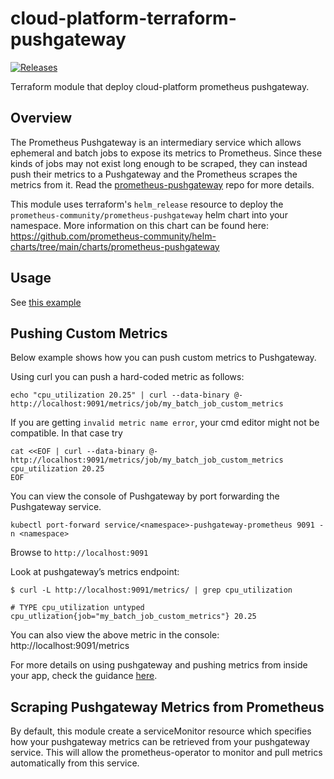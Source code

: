 # cloud-platform-terraform-pushgateway

[![Releases](https://img.shields.io/github/release/ministryofjustice/cloud-platform-terraform-pushgateway/all.svg?style=flat-square)](https://github.com/ministryofjustice/cloud-platform-terraform-pushgateway/releases)

Terraform module that deploy cloud-platform prometheus pushgateway.

## Overview

The Prometheus Pushgateway is an intermediary service which allows ephemeral and batch jobs to expose its metrics to Prometheus. Since these kinds of jobs may not exist long enough to be scraped, they can instead push their metrics to a Pushgateway and the Prometheus scrapes the metrics from it. Read the [prometheus-pushgateway](https://github.com/prometheus/pushgateway) repo for more details.

This module uses terraform's ```helm_release``` resource to deploy the ```prometheus-community/prometheus-pushgateway``` helm chart into your namespace. More information on this chart can be found here:
https://github.com/prometheus-community/helm-charts/tree/main/charts/prometheus-pushgateway


## Usage

See [this example](example/pushgateway.tf)

<!-- BEGIN_TF_DOCS -->
<!-- END_TF_DOCS -->

## Pushing Custom Metrics

Below example shows how you can push custom metrics to Pushgateway.

Using curl you can push a hard-coded metric as follows:

```echo "cpu_utilization 20.25" | curl --data-binary @- http://localhost:9091/metrics/job/my_batch_job_custom_metrics```

If you are getting `invalid metric name error`, your cmd editor might not be compatible. In that case try

```
cat <<EOF | curl --data-binary @- http://localhost:9091/metrics/job/my_batch_job_custom_metrics
cpu_utilization 20.25
EOF
```

You can view the console of Pushgateway by port forwarding the Pushgateway service.

``` kubectl port-forward service/<namespace>-pushgateway-prometheus 9091 -n <namespace> ```

Browse to ```http://localhost:9091```


Look at pushgateway’s metrics endpoint:

```
$ curl -L http://localhost:9091/metrics/ | grep cpu_utilization

# TYPE cpu_utilization untyped
cpu_utlization{job="my_batch_job_custom_metrics"} 20.25
```

You can also view the above metric in the console: http://localhost:9091/metrics

For more details on using pushgateway and pushing metrics from inside your app, check the guidance [here](https://prometheus.io/docs/instrumenting/pushing/).

## Scraping Pushgateway Metrics from Prometheus

By default, this module create a serviceMonitor resource which specifies how your pushgateway metrics can be retrieved from your pushgateway service. This will allow the prometheus-operator to monitor and pull metrics automatically from this service.
